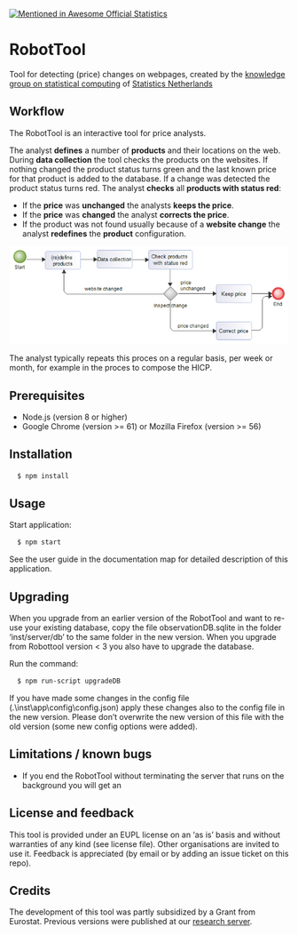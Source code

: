 [![Mentioned in Awesome Official Statistics ](https://awesome.re/mentioned-badge.svg)](http://www.awesomeofficialstatistics.org)

# RobotTool
Tool for detecting (price) changes on webpages, created by the [knowledge group on statistical computing](https://github.com/SNStatComp) of [Statistics Netherlands](https://www.cbs.nl)

## Workflow
The RobotTool is an interactive tool for price analysts.

The analyst **defines** a number of **products** and their locations on the web.
During **data collection** the tool checks the products on the websites.
If nothing changed the product status turns green and the last known price for that product is added to the database.
If a change was detected the product status turns red.
The analyst **checks** all **products with status red**:
- If the **price** was **unchanged** the analysts **keeps the price**.
- If the **price** was **changed** the analyst **corrects the price**.
- If the product was not found usually because of a **website change** the analyst **redefines** the **product** configuration.

![Workflow](workflow.png)

The analyst typically repeats this proces on a regular basis, per week or month, for example in the proces to compose the HICP.

## Prerequisites
- Node.js (version 8 or higher)
- Google Chrome (version >= 61) or Mozilla Firefox (version >= 56)

## Installation

```bash
  $ npm install
```

## Usage

Start application:
```bash
  $ npm start
```

See the user guide in the documentation map for detailed description of this application.

## Upgrading

When you upgrade from an earlier version of the RobotTool and want to re-use your existing database, copy the file observationDB.sqlite in the folder ‘inst/server/db’ to the same folder in the new version.
When you upgrade from Robottool version < 3 you also have to upgrade the database.

Run the command:
```bash
  $ npm run-script upgradeDB
```

If you have made some changes in the config file (.\inst\app\config\config.json) apply these changes also to the config file in the new version. Please don’t overwrite the new version of this file with the old version (some new config options were added).

## Limitations / known bugs
- If you end the RobotTool without terminating the server that runs on the background you will get an 

## License and feedback
This tool is provided under an EUPL license on an ‘as is’ basis and without warranties of any kind (see license file).
Other organisations are invited to use it.
Feedback is appreciated (by email or by adding an issue ticket on this repo).


## Credits
The development of this tool was partly subsidized by a Grant from Eurostat. Previous versions were published at our
[research server](http://research.cbs.nl/Projects/RobotTool).
